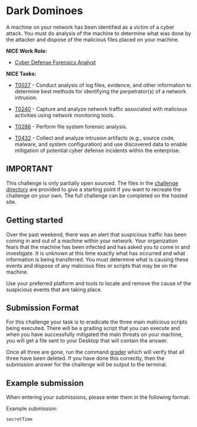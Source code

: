 # Dark Dominoes

A machine on your network has been identified as a victim of a cyber attack. You must do analysis of the machine to determine what was done by the attacker and dispose of the malicious files placed on your machine. 

**NICE Work Role:** 
- [Cyber Defense Forensics Analyst](https://niccs.cisa.gov/workforce-development/nice-framework/workroles?name=Cyber+Defense+Forensics+Analyst&id=All)

**NICE Tasks:**
- [T0027](https://niccs.cisa.gov/workforce-development/nice-framework/tasks?id=T0027&description=All) - Conduct analysis of log files, evidence, and other information to determine best methods for identifying the perpetrator(s) of a network intrusion.  

- [T0240](https://niccs.cisa.gov/workforce-development/nice-framework/tasks?id=T0240&description=All) - Capture and analyze network traffic associated with malicious activities using network monitoring tools.  

- [T0286](https://niccs.cisa.gov/workforce-development/nice-framework/tasks?id=T0286&description=All) - Perform file system forensic analysis.  

- [T0432](https://niccs.cisa.gov/workforce-development/nice-framework/tasks?id=T0432&description=All) - Collect and analyze intrusion artifacts (e.g., source code, malware, and system configuration) and use discovered data to enable mitigation of potential cyber defense incidents within the enterprise.

## IMPORTANT
This challenge is only partially open sourced. The files in the [challenge directory](challenge) are provided to give a starting point if you want to recreate the challenge on your own. The full challenge can be completed on the hosted site.

## Getting started

Over the past weekend, there was an alert that suspicious traffic has been coming in and out of a machine within your network.
Your organization fears that the machine has been infected and has asked you to come in and investigate.
It is unknown at this time exactly what has occurred and what information is being transferred. You must determine what is causing these events and 
dispose of any malicious files or scripts that may be on the machine.    

Use your preferred platform and tools to locate and remove the cause of the suspicious events that are taking place.

## Submission Format
For this challenge your task is to eradicate the three main malicious scripts being executed. There will be a grading script that you can execute and when you have successfully mitigated the main threats on your machine, you will get a file sent to your Desktop that will contain the answer. 

Once all three are gone, run the command [grader](challenge/user/root-desktop/grader.sh) which will verify that all three have been deleted. If you have done this correctly, then the submission answer for the challenge will be output to the terminal.

## Example submission
When entering your submissions, please enter them in the following format:

Example submission:

```
secretTime
```
